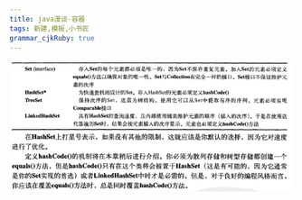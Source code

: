 ```yaml
---
title: java漫谈-容器
tags: 新建,模板,小书匠
grammar_cjkRuby: true
---
```



![enter description here](./images/1533956168923.png)
